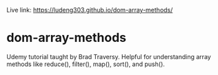 Live link:
https://ludeng303.github.io/dom-array-methods/

# dom-array-methods
Udemy tutorial taught by Brad Traversy. Helpful for understanding array methods like reduce(), filter(), map(), sort(), and push().
